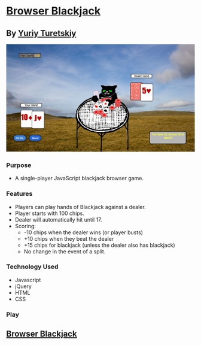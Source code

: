 # [Browser Blackjack](http://yuriyturetskiy.com/blackjack)
## By [Yuriy Turetskiy](https://github.com/yuriyt2)

![screenshot](./screenshot.png)

### Purpose
+ A single-player JavaScript blackjack browser game.

### Features
+ Players can play hands of Blackjack against a dealer.
+ Player starts with 100 chips.
+ Dealer will automatically hit until 17.
+ Scoring: 
  + -10 chips when the dealer wins (or player busts) 
  + +10 chips when they beat the dealer 
  + +15 chips for blackjack (unless the dealer also has blackjack)  
  +  No change in the event of a split.

### Technology Used
+ Javascript
+ jQuery
+ HTML
+ CSS

### Play

## [Browser Blackjack](http://yuriyturetskiy.com/blackjack)
